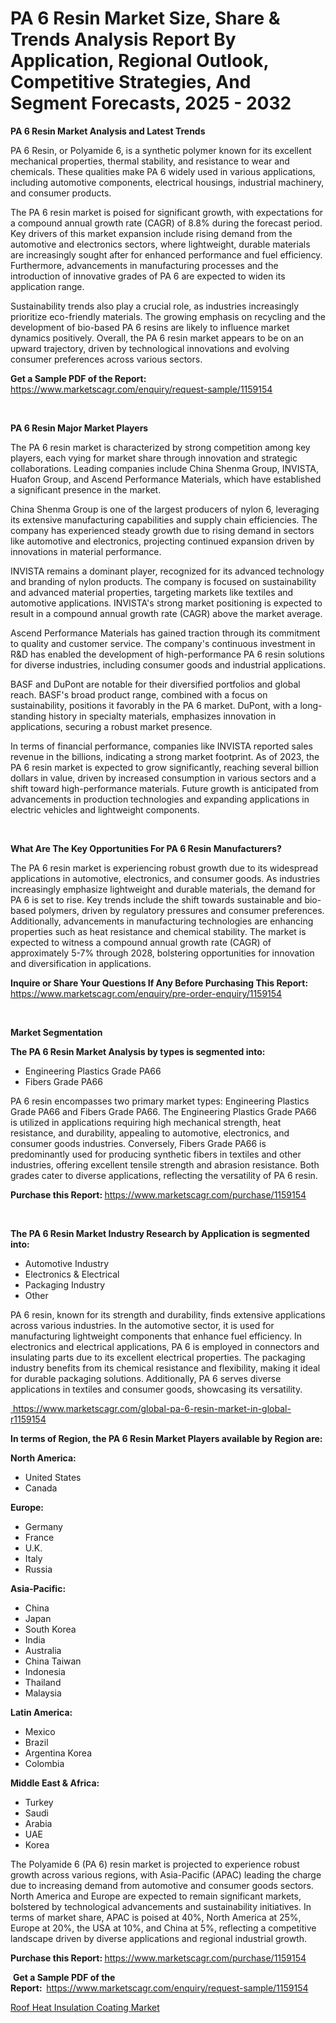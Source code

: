 <p><h1>PA 6 Resin Market Size, Share & Trends Analysis Report By Application, Regional Outlook, Competitive Strategies, And Segment Forecasts, 2025 - 2032</h1></p><p><strong>PA 6 Resin Market Analysis and Latest Trends</strong></p>
<p><p>PA 6 Resin, or Polyamide 6, is a synthetic polymer known for its excellent mechanical properties, thermal stability, and resistance to wear and chemicals. These qualities make PA 6 widely used in various applications, including automotive components, electrical housings, industrial machinery, and consumer products.</p><p>The PA 6 resin market is poised for significant growth, with expectations for a compound annual growth rate (CAGR) of 8.8% during the forecast period. Key drivers of this market expansion include rising demand from the automotive and electronics sectors, where lightweight, durable materials are increasingly sought after for enhanced performance and fuel efficiency. Furthermore, advancements in manufacturing processes and the introduction of innovative grades of PA 6 are expected to widen its application range.</p><p>Sustainability trends also play a crucial role, as industries increasingly prioritize eco-friendly materials. The growing emphasis on recycling and the development of bio-based PA 6 resins are likely to influence market dynamics positively. Overall, the PA 6 resin market appears to be on an upward trajectory, driven by technological innovations and evolving consumer preferences across various sectors.</p></p>
<p><strong>Get a Sample PDF of the Report:&nbsp;</strong> <a href="https://www.marketscagr.com/enquiry/request-sample/1159154?utm_campaign=2116&utm_medium=2&utm_source=Github&utm_content=ia&utm_term=22032025&utm_id=pa-6-resin">https://www.marketscagr.com/enquiry/request-sample/1159154</a></p>
<p>&nbsp;</p>
<p><strong>PA 6 Resin Major Market Players</strong></p>
<p><p>The PA 6 resin market is characterized by strong competition among key players, each vying for market share through innovation and strategic collaborations. Leading companies include China Shenma Group, INVISTA, Huafon Group, and Ascend Performance Materials, which have established a significant presence in the market.</p><p>China Shenma Group is one of the largest producers of nylon 6, leveraging its extensive manufacturing capabilities and supply chain efficiencies. The company has experienced steady growth due to rising demand in sectors like automotive and electronics, projecting continued expansion driven by innovations in material performance.</p><p>INVISTA remains a dominant player, recognized for its advanced technology and branding of nylon products. The company is focused on sustainability and advanced material properties, targeting markets like textiles and automotive applications. INVISTA's strong market positioning is expected to result in a compound annual growth rate (CAGR) above the market average.</p><p>Ascend Performance Materials has gained traction through its commitment to quality and customer service. The company's continuous investment in R&D has enabled the development of high-performance PA 6 resin solutions for diverse industries, including consumer goods and industrial applications.</p><p>BASF and DuPont are notable for their diversified portfolios and global reach. BASF's broad product range, combined with a focus on sustainability, positions it favorably in the PA 6 market. DuPont, with a long-standing history in specialty materials, emphasizes innovation in applications, securing a robust market presence.</p><p>In terms of financial performance, companies like INVISTA reported sales revenue in the billions, indicating a strong market footprint. As of 2023, the PA 6 resin market is expected to grow significantly, reaching several billion dollars in value, driven by increased consumption in various sectors and a shift toward high-performance materials. Future growth is anticipated from advancements in production technologies and expanding applications in electric vehicles and lightweight components.</p></p>
<p>&nbsp;</p>
<p><strong>What Are The Key Opportunities For PA 6 Resin Manufacturers?</strong></p>
<p><p>The PA 6 resin market is experiencing robust growth due to its widespread applications in automotive, electronics, and consumer goods. As industries increasingly emphasize lightweight and durable materials, the demand for PA 6 is set to rise. Key trends include the shift towards sustainable and bio-based polymers, driven by regulatory pressures and consumer preferences. Additionally, advancements in manufacturing technologies are enhancing properties such as heat resistance and chemical stability. The market is expected to witness a compound annual growth rate (CAGR) of approximately 5-7% through 2028, bolstering opportunities for innovation and diversification in applications.</p></p>
<p><strong>Inquire or Share Your Questions If Any Before Purchasing This Report:</strong> <a href="https://www.marketscagr.com/enquiry/pre-order-enquiry/1159154?utm_campaign=2116&utm_medium=2&utm_source=Github&utm_content=ia&utm_term=22032025&utm_id=pa-6-resin">https://www.marketscagr.com/enquiry/pre-order-enquiry/1159154</a></p>
<p>&nbsp;</p>
<p><strong>Market Segmentation</strong></p>
<p><strong>The PA 6 Resin Market Analysis by types is segmented into:</strong></p>
<p><ul><li>Engineering Plastics Grade PA66</li><li>Fibers Grade PA66</li></ul></p>
<p><p>PA 6 resin encompasses two primary market types: Engineering Plastics Grade PA66 and Fibers Grade PA66. The Engineering Plastics Grade PA66 is utilized in applications requiring high mechanical strength, heat resistance, and durability, appealing to automotive, electronics, and consumer goods industries. Conversely, Fibers Grade PA66 is predominantly used for producing synthetic fibers in textiles and other industries, offering excellent tensile strength and abrasion resistance. Both grades cater to diverse applications, reflecting the versatility of PA 6 resin.</p></p>
<p><strong>Purchase this Report:&nbsp;</strong><a href="https://www.marketscagr.com/purchase/1159154?utm_campaign=2116&utm_medium=2&utm_source=Github&utm_content=ia&utm_term=22032025&utm_id=pa-6-resin">https://www.marketscagr.com/purchase/1159154</a></p>
<p>&nbsp;</p>
<p><strong>The PA 6 Resin Market Industry Research by Application is segmented into:</strong></p>
<p><ul><li>Automotive Industry</li><li>Electronics & Electrical</li><li>Packaging Industry</li><li>Other</li></ul></p>
<p><p>PA 6 resin, known for its strength and durability, finds extensive applications across various industries. In the automotive sector, it is used for manufacturing lightweight components that enhance fuel efficiency. In electronics and electrical applications, PA 6 is employed in connectors and insulating parts due to its excellent electrical properties. The packaging industry benefits from its chemical resistance and flexibility, making it ideal for durable packaging solutions. Additionally, PA 6 serves diverse applications in textiles and consumer goods, showcasing its versatility.</p></p>
<p><a href="https://www.marketscagr.com/global-pa-6-resin-market-in-global-r1159154?utm_campaign=2116&utm_medium=2&utm_source=Github&utm_content=ia&utm_term=22032025&utm_id=pa-6-resin">&nbsp;https://www.marketscagr.com/global-pa-6-resin-market-in-global-r1159154</a></p>
<p><strong>In terms of Region, the PA 6 Resin Market Players available by Region are:</strong></p>
<p>
    <p> <strong> North America: </strong>
        <ul>
            <li>United States</li>
            <li>Canada</li>
        </ul>
        </p> 
    <p> <strong> Europe: </strong>
        <ul>
            <li>Germany</li>
            <li>France</li>
            <li>U.K.</li>
            <li>Italy</li>
            <li>Russia</li>
        </ul>
        </p> 
    <p> <strong> Asia-Pacific: </strong>
        <ul>
            <li>China</li>
            <li>Japan</li>
            <li>South Korea</li>
            <li>India</li>
            <li>Australia</li>
            <li>China Taiwan</li>
            <li>Indonesia</li>
            <li>Thailand</li>
            <li>Malaysia</li>
        </ul>
        </p> 
    <p> <strong> Latin America: </strong>
        <ul>
            <li>Mexico</li>
            <li>Brazil</li>
            <li>Argentina Korea</li>
            <li>Colombia</li>
        </ul>
        </p> 
    <p> <strong> Middle East & Africa: </strong>
        <ul>
            <li>Turkey</li>
            <li>Saudi</li>
            <li>Arabia</li>
            <li>UAE</li>
            <li>Korea</li>
        </ul>
    </p>
    </p>
<p><p>The Polyamide 6 (PA 6) resin market is projected to experience robust growth across various regions, with Asia-Pacific (APAC) leading the charge due to increasing demand from automotive and consumer goods sectors. North America and Europe are expected to remain significant markets, bolstered by technological advancements and sustainability initiatives. In terms of market share, APAC is poised at 40%, North America at 25%, Europe at 20%, the USA at 10%, and China at 5%, reflecting a competitive landscape driven by diverse applications and regional industrial growth.</p></p>
<p><strong>Purchase this Report: </strong><a href="https://www.marketscagr.com/purchase/1159154?utm_campaign=2116&utm_medium=2&utm_source=Github&utm_content=ia&utm_term=22032025&utm_id=pa-6-resin">https://www.marketscagr.com/purchase/1159154</a></p>
<p>&nbsp;<strong>Get a Sample PDF of the Report:&nbsp;&nbsp;</strong><a href="https://www.marketscagr.com/enquiry/request-sample/1159154?utm_campaign=2116&utm_medium=2&utm_source=Github&utm_content=ia&utm_term=22032025&utm_id=pa-6-resin">https://www.marketscagr.com/enquiry/request-sample/1159154</a></p>
<p><strong></strong></p>
<p><p><a href="https://github.com/luckyshygirl/Market-Research-Report-List-7/blob/main/roof-heat-insulation-coating-market.md?utm_campaign=2116&utm_medium=2&utm_source=Github&utm_content=ia&utm_term=22032025&utm_id=pa-6-resin">Roof Heat Insulation Coating Market</a></p></p>